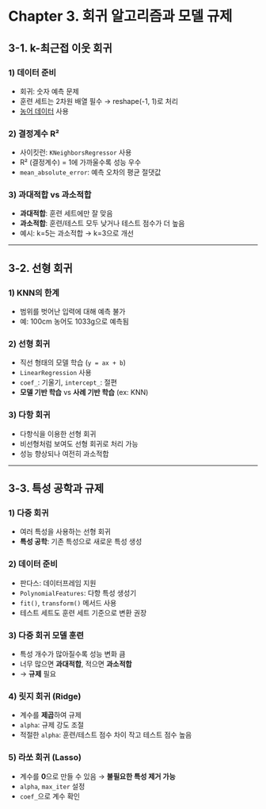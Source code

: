 # Chapter 3. 회귀 알고리즘과 모델 규제

## 3-1. k-최근접 이웃 회귀

### 1) 데이터 준비
- 회귀: 숫자 예측 문제
- 훈련 세트는 2차원 배열 필수 → reshape(-1, 1)로 처리
- [농어 데이터](http://bit.ly/perch_data) 사용

### 2) 결정계수 R²
- 사이킷런: `KNeighborsRegressor` 사용
- R² (결정계수) = 1에 가까울수록 성능 우수
- `mean_absolute_error`: 예측 오차의 평균 절댓값

### 3) 과대적합 vs 과소적합
- **과대적합**: 훈련 세트에만 잘 맞음
- **과소적합**: 훈련/테스트 모두 낮거나 테스트 점수가 더 높음
- 예시: k=5는 과소적합 → k=3으로 개선

---

## 3-2. 선형 회귀

### 1) KNN의 한계
- 범위를 벗어난 입력에 대해 예측 불가
- 예: 100cm 농어도 1033g으로 예측됨

### 2) 선형 회귀
- 직선 형태의 모델 학습 (`y = ax + b`)
- `LinearRegression` 사용
- `coef_`: 기울기, `intercept_`: 절편
- **모델 기반 학습** vs **사례 기반 학습** (ex: KNN)

### 3) 다항 회귀
- 다항식을 이용한 선형 회귀
- 비선형처럼 보여도 선형 회귀로 처리 가능
- 성능 향상되나 여전히 과소적합

---

## 3-3. 특성 공학과 규제

### 1) 다중 회귀
- 여러 특성을 사용하는 선형 회귀
- **특성 공학**: 기존 특성으로 새로운 특성 생성

### 2) 데이터 준비
- 판다스: 데이터프레임 지원
- `PolynomialFeatures`: 다항 특성 생성기
- `fit()`, `transform()` 메서드 사용
- 테스트 세트도 훈련 세트 기준으로 변환 권장

### 3) 다중 회귀 모델 훈련
- 특성 개수가 많아질수록 성능 변화 큼
- 너무 많으면 **과대적합**, 적으면 **과소적합**
- → **규제** 필요

### 4) 릿지 회귀 (Ridge)
- 계수를 **제곱**하여 규제
- `alpha`: 규제 강도 조절
- 적절한 `alpha`: 훈련/테스트 점수 차이 작고 테스트 점수 높음

### 5) 라쏘 회귀 (Lasso)
- 계수를 **0**으로 만들 수 있음 → **불필요한 특성 제거 가능**
- `alpha`, `max_iter` 설정
- `coef_`으로 계수 확인